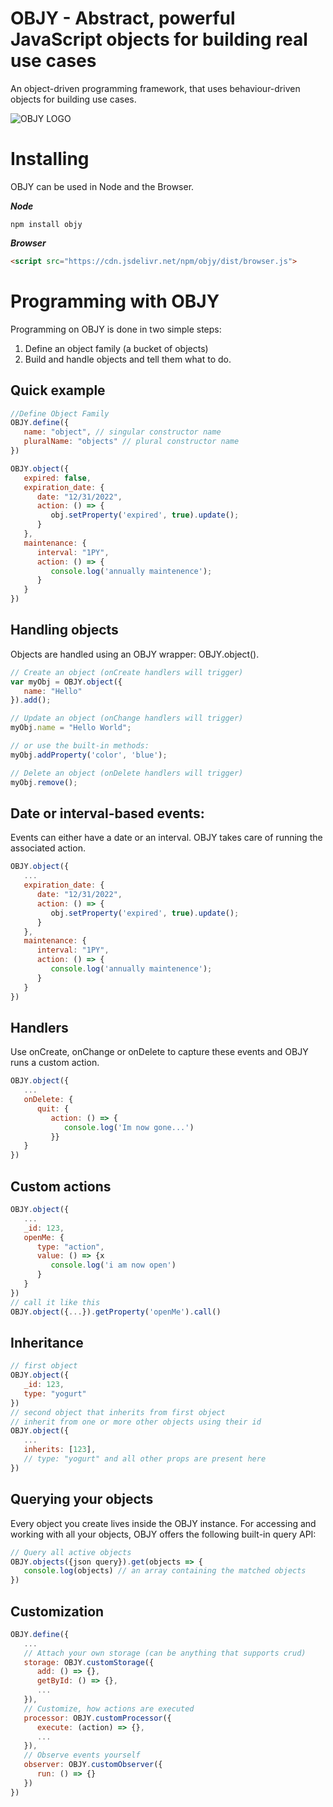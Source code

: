 # OBJY - Abstract, powerful JavaScript objects for building real use cases

An object-driven programming framework, that uses behaviour-driven objects for building use cases.

![OBJY LOGO](https://objy.xyz/assets/img/objy-arch-objects-slim.png "OBJY")

# Installing

OBJY can be used in Node and the Browser.

***Node***

```shell
npm install objy
```

***Browser***

```html
<script src="https://cdn.jsdelivr.net/npm/objy/dist/browser.js">
```


# Programming with OBJY

Programming on OBJY is done in two simple steps:

1. Define an object family (a bucket of objects)
2. Build and handle objects and tell them what to do.


## Quick example

```javascript
//Define Object Family
OBJY.define({
   name: "object", // singular constructor name
   pluralName: "objects" // plural constructor name
})

OBJY.object({
   expired: false,
   expiration_date: {
      date: "12/31/2022",
      action: () => {
         obj.setProperty('expired', true).update();
      }
   },
   maintenance: {
      interval: "1PY",
      action: () => {
         console.log('annually maintenence');
      }
   }
})
```


## Handling objects

Objects are handled using an OBJY wrapper: OBJY.object().

```javascript
// Create an object (onCreate handlers will trigger)
var myObj = OBJY.object({
   name: "Hello"
}).add();

// Update an object (onChange handlers will trigger)
myObj.name = "Hello World";

// or use the built-in methods:
myObj.addProperty('color', 'blue');

// Delete an object (onDelete handlers will trigger)
myObj.remove();
```

## Date or interval-based events:

Events can either have a date or an interval. OBJY takes care of running the associated action.

```javascript
OBJY.object({
   ...
   expiration_date: {
      date: "12/31/2022",
      action: () => {
         obj.setProperty('expired', true).update();
      }
   },
   maintenance: {
      interval: "1PY",
      action: () => {
         console.log('annually maintenence');
      }
   }
})
```

## Handlers

Use onCreate, onChange or onDelete to capture these events and OBJY runs a custom action.

```javascript
OBJY.object({
   ...
   onDelete: {
      quit: {
         action: () => {
            console.log('Im now gone...')
         }}
   }
})
```

## Custom actions

```javascript
OBJY.object({
   ...
   _id: 123,
   openMe: {
      type: "action",
      value: () => {x
         console.log('i am now open')
      }
   }
})
// call it like this
OBJY.object({...}).getProperty('openMe').call()
```

## Inheritance

```javascript
// first object
OBJY.object({
   _id: 123,
   type: "yogurt"
})
// second object that inherits from first object
// inherit from one or more other objects using their id
OBJY.object({
   ... 
   inherits: [123], 
   // type: "yogurt" and all other props are present here
})
``` 

## Querying your objects

Every object you create lives inside the OBJY instance. For accessing and working with all your objects, OBJY offers the following built-in query API:

```javascript
// Query all active objects
OBJY.objects({json query}).get(objects => {
   console.log(objects) // an array containing the matched objects
})
```


## Customization

```javascript
OBJY.define({
   ...
   // Attach your own storage (can be anything that supports crud)
   storage: OBJY.customStorage({
      add: () => {},
      getById: () => {},
      ...
   }),
   // Customize, how actions are executed
   processor: OBJY.customProcessor({
      execute: (action) => {}, 
      ...
   }),
   // Observe events yourself
   observer: OBJY.customObserver({
      run: () => {}
   })
})
```
